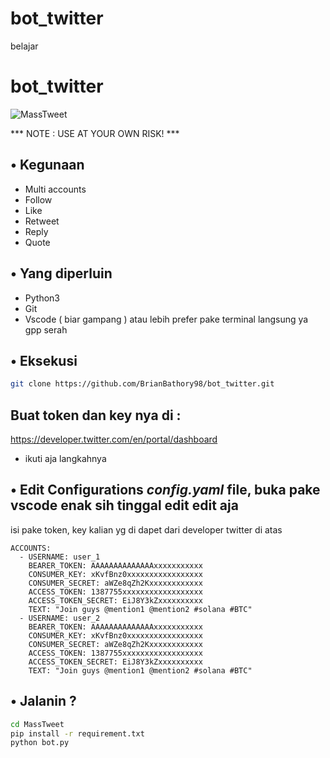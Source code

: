 # bot_twitter
belajar

# bot_twitter

![MassTweet](https://i.ibb.co/F5sZ0gR/ss.png)


*** NOTE : USE AT YOUR OWN RISK! ***

## • Kegunaan
- Multi accounts
- Follow
- Like
- Retweet
- Reply
- Quote

## • Yang diperluin
- Python3
- Git
- Vscode ( biar gampang ) atau lebih prefer pake terminal langsung ya gpp serah

## • Eksekusi

```bash
git clone https://github.com/BrianBathory98/bot_twitter.git
```

## Buat token dan key nya di :
https://developer.twitter.com/en/portal/dashboard

* ikuti aja langkahnya

## • Edit Configurations *config.yaml* file, buka pake vscode enak sih tinggal edit edit aja

isi pake token, key kalian yg di dapet dari developer twitter di atas

```env
ACCOUNTS: 
  - USERNAME: user_1
    BEARER_TOKEN: AAAAAAAAAAAAAAxxxxxxxxxxx
    CONSUMER_KEY: xKvfBnz0xxxxxxxxxxxxxxxxx
    CONSUMER_SECRET: aWZe8qZh2Kxxxxxxxxxxxx
    ACCESS_TOKEN: 1387755xxxxxxxxxxxxxxxxxx
    ACCESS_TOKEN_SECRET: EiJ8Y3kZxxxxxxxxxx
    TEXT: "Join guys @mention1 @mention2 #solana #BTC"
  - USERNAME: user_2
    BEARER_TOKEN: AAAAAAAAAAAAAAxxxxxxxxxxx
    CONSUMER_KEY: xKvfBnz0xxxxxxxxxxxxxxxxx
    CONSUMER_SECRET: aWZe8qZh2Kxxxxxxxxxxxx
    ACCESS_TOKEN: 1387755xxxxxxxxxxxxxxxxxx
    ACCESS_TOKEN_SECRET: EiJ8Y3kZxxxxxxxxxx
    TEXT: "Join guys @mention1 @mention2 #solana #BTC"
```

## • Jalanin ?
```bash
cd MassTweet
pip install -r requirement.txt
python bot.py
```
